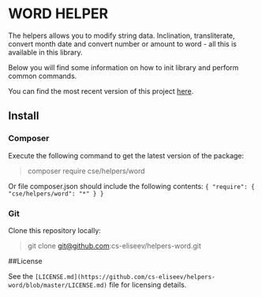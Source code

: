 WORD HELPER
==========

The helpers allows you to modify string data. Inclination, transliterate, convert month date and convert number or amount to word - all this is available in this library.

Below you will find some information on how to init library and perform common commands.

You can find the most recent version of this project [here](https://github.com/cs-eliseev/helpers-word).

## Install

### Composer

Execute the following command to get the latest version of the package:
>composer require cse/helpers/word

Or file composer.json should include the following contents:
`{
    "require": {
        "cse/helpers/word": "*"
    }
}
`

### Git

Clone this repository locally:
>git clone git@github.com:cs-eliseev/helpers-word.git


##License

See the `[LICENSE.md](https://github.com/cs-eliseev/helpers-word/blob/master/LICENSE.md)` file for licensing details.
